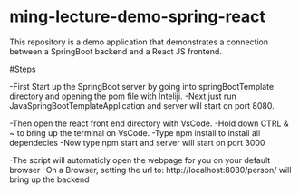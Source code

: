 # ming-lecture-demo-spring-react

This repository is a demo application that demonstrates a connection between a SpringBoot backend and a React JS frontend.

#Steps

-First Start up the SpringBoot server by going into springBootTemplate directory and opening the pom file with Inteliji.
-Next just run JavaSpringBootTemplateApplication and server will start on port 8080.

-Then open the react front end directory with VsCode.
-Hold down CTRL & ~ to bring up the terminal on VsCode.
-Type npm install to install all dependecies
-Now type npm start and server will start on port 3000

-The script will automaticly open the webpage for you on your default browser
-On a Browser, setting the url to: http://localhost:8080/person/ will bring up the backend
